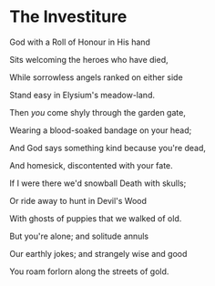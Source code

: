 # The Investiture

God with a Roll of Honour in His hand

Sits welcoming the heroes who have died,

While sorrowless angels ranked on either side

Stand easy in Elysium's meadow-land.

Then _you_ come shyly through the garden gate,

Wearing a blood-soaked bandage on your head;

And God says something kind because you're dead,

And homesick, discontented with your fate.



If I were there we'd snowball Death with skulls;

Or ride away to hunt in Devil's Wood

With ghosts of puppies that we walked of old.

But you're alone; and solitude annuls

Our earthly jokes; and strangely wise and good

You roam forlorn along the streets of gold.

